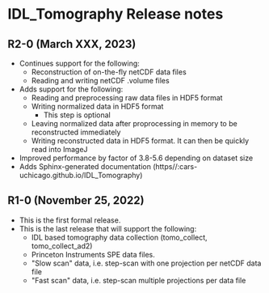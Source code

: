 # IDL_Tomography Release notes

## R2-0 (March XXX, 2023)
 - Continues support for the following:
   - Reconstruction of on-the-fly netCDF data files
   - Reading and writing netCDF .volume files
 - Adds support for the following:
   - Reading and preprocessing raw data files in HDF5 format
   - Writing normalized data in HDF5 format
     - This step is optional
   - Leaving normalized data after proprocessing in memory to be reconstructed immediately 
   - Writing reconstructed data in HDF5 format. It can then be quickly read into ImageJ
 - Improved performance by factor of 3.8-5.6 depending on dataset size
 - Adds Sphinx-generated documentation (https//:cars-uchicago.github.io/IDL_Tomography)

## R1-0 (November 25, 2022)
- This is the first formal release.
- This is the last release that will support the following:
  - IDL based tomography data collection (tomo_collect, tomo_collect_ad2)
  - Princeton Instruments SPE data files.
  - "Slow scan" data, i.e. step-scan with one projection per netCDF data file
  - "Fast scan" data, i.e. step-scan multiple projections per data file

